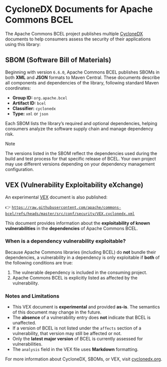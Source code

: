 <!--
  ~ Licensed to the Apache Software Foundation (ASF) under one or more
  ~ contributor license agreements.  See the NOTICE file distributed with
  ~ this work for additional information regarding copyright ownership.
  ~ The ASF licenses this file to you under the Apache License, Version 2.0
  ~ (the "License"); you may not use this file except in compliance with
  ~ the License.  You may obtain a copy of the License at
  ~
  ~      http://www.apache.org/licenses/LICENSE-2.0
  ~
  ~ Unless required by applicable law or agreed to in writing, software
  ~ distributed under the License is distributed on an "AS IS" BASIS,
  ~ WITHOUT WARRANTIES OR CONDITIONS OF ANY KIND, either express or implied.
  ~ See the License for the specific language governing permissions and
  ~ limitations under the License.
  -->

# CycloneDX Documents for Apache Commons BCEL

The Apache Commons BCEL project publishes multiple [CycloneDX](https://cyclonedx.org/) documents to help consumers assess the security of their applications using this library:

## SBOM (Software Bill of Materials)

Beginning with version `6.6.0`, Apache Commons BCEL publishes SBOMs in both **XML** and **JSON** formats to Maven Central. These documents describe all components and dependencies of the library, following standard Maven coordinates:

* **Group ID:** `org.apache.bcel`
* **Artifact ID:** `bcel`
* **Classifier:** `cyclonedx`
* **Type:** `xml` or `json`

Each SBOM lists the library’s required and optional dependencies, helping consumers analyze the software supply chain and manage dependency risk.

> [!NOTE]
> The versions listed in the SBOM reflect the dependencies used during the build and test process for that specific release of BCEL.
> Your own project may use different versions depending on your dependency management configuration.

## VEX (Vulnerability Exploitability eXchange)

An experimental [VEX](https://cyclonedx.org/capabilities/vex/) document is also published:

👉 [`https://raw.githubusercontent.com/apache/commons-bcel/refs/heads/master/src/conf/security/VEX.cyclonedx.xml`](VEX.cyclonedx.xml)

This document provides information about the **exploitability of known vulnerabilities** in the **dependencies** of Apache Commons BCEL.

### When is a dependency vulnerability exploitable?

Because Apache Commons libraries (including BCEL) do **not** bundle their dependencies, a vulnerability in a dependency is only exploitable if **both** of the following conditions are true:

1. The vulnerable dependency is included in the consuming project.
2. Apache Commons BCEL is explicitly listed as affected by the vulnerability.

### Notes and Limitations

* This VEX document is **experimental** and provided **as-is**.
  The semantics of this document may change in the future.
* The **absence** of a vulnerability entry does **not** indicate that BCEL is unaffected.
* If a version of BCEL is not listed under the `affects` section of a vulnerability, that version may still be affected or not.
* Only the **latest major version** of BCEL is currently assessed for vulnerabilities.
* The `analysis` field in the VEX file uses **Markdown** formatting.

For more information about CycloneDX, SBOMs, or VEX, visit [cyclonedx.org](https://cyclonedx.org/).
